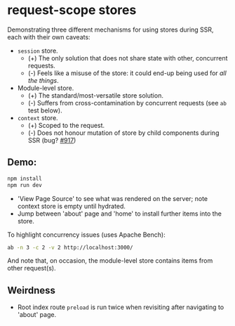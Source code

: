 # request-scope stores

Demonstrating three different mechanisms for using stores during SSR, each with their own caveats:

* `session` store.
  * (+) The only solution that does not share state with other, concurrent requests.
  * (-) Feels like a misuse of the store: it could end-up being used for _all the things_.
* Module-level store.
  * (+) The standard/most-versatile store solution.
  * (-) Suffers from cross-contamination by concurrent requests (see `ab` test below).
* `context` store.
  * (+) Scoped to the request.
  * (-) Does not honour mutation of store by child components during SSR (bug? [#917](https://github.com/sveltejs/sapper/issues/917))

## Demo:

```sh
npm install
npm run dev
```

* 'View Page Source' to see what was rendered on the server; note context store is empty until hydrated.
* Jump between 'about' page and 'home' to install further items into the store.

To highlight concurrency issues (uses Apache Bench):

```sh
ab -n 3 -c 2 -v 2 http://localhost:3000/
```

And note that, on occasion, the module-level store contains items from other request(s).

## Weirdness

* Root index route `preload` is run twice when revisiting after navigating to 'about' page.
